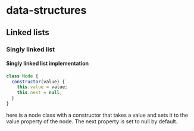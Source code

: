 # data-structures

## Linked lists

### Singly linked list

#### Singly linked list implementation

```javascript
class Node {
  constructor(value) {
    this.value = value;
    this.next = null;
  }
}
```

here is a node class with a constructor that takes a value and sets it to the value property of the node. The next property is set to null by default.



